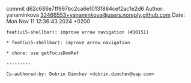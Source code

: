 commit d62c686e7ff997bc2ca6e10131864cef2ac1e2d6
Author: yanaminkova <32466553+yanaminkova@users.noreply.github.com>
Date:   Mon Nov 11 12:36:43 2024 +0200

    feat(ui5-shellbar): improve arrow navigation (#10151)
    
    * feat(ui5-shellbar): improve arrow navigation
    
    * chore: use getFocusDomRef
    
    ---------
    
    Co-authored-by: Dobrin Dimchev <dobrin.dimchev@sap.com>
